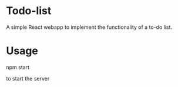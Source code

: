 # Todo-list
A simple React webapp to implement the functionality of a to-do list.

# Usage
npm start

to start the server
